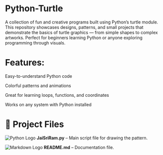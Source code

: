 # Python-Turtle
A collection of fun and creative programs built using Python’s turtle module. This repository showcases designs, patterns, and small projects that demonstrate the basics of turtle graphics — from simple shapes to complex artworks. Perfect for beginners learning Python or anyone exploring programming through visuals.

# Features:

Easy-to-understand Python code

Colorful patterns and animations

Great for learning loops, functions, and coordinates

Works on any system with Python installed

# 📂 Project Files

![Python Logo](https://upload.wikimedia.org/wikipedia/commons/c/c3/Python-logo-notext.svg) **JaiSriRam.py** – Main script file for drawing the pattern.

![Markdown Logo](https://upload.wikimedia.org/wikipedia/commons/4/48/Markdown-mark.svg) **README.md** – Documentation file.
